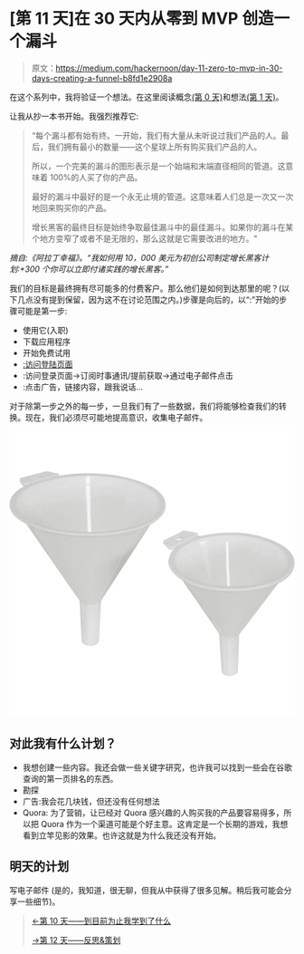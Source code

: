 # [第 11 天]在 30 天内从零到 MVP 创造一个漏斗

> 原文：<https://medium.com/hackernoon/day-11-zero-to-mvp-in-30-days-creating-a-funnel-b8fd1e2908a>

在这个系列中，我将验证一个想法。在这里阅读概念[(第 0 天)](/@EmilBruckner/day-0-zero-to-mvp-in-30-days-what-its-all-about-c39215a531f7)和想法[(第 1 天)](https://hackernoon.com/day-1-zero-to-mvp-in-30-days-idea-plan-69db96f62b3f)。

让我从抄一本书开始。我强烈推荐它:

> “每个漏斗都有始有终。一开始，我们有大量从未听说过我们产品的人。最后，我们拥有最小的数量——这个星球上所有购买我们产品的人。
> 
> 所以，一个完美的漏斗的图形表示是一个始端和末端直径相同的管道。这意味着 100%的人买了你的产品。
> 
> 最好的漏斗中最好的是一个永无止境的管道。这意味着人们总是一次又一次地回来购买你的产品。
> 
> 增长黑客的最终目标是始终争取最佳漏斗中的最佳漏斗。如果你的漏斗在某个地方变窄了或者不是无限的，那么这就是它需要改进的地方。"

*摘自:《阿拉丁幸福》。“我如何用 10，000 美元为初创公司制定增长黑客计划:+300 个你可以立即付诸实践的增长黑客。”*

我们的目标是最终拥有尽可能多的付费客户。那么他们是如何到达那里的呢？(以下几点没有提到保留，因为这不在讨论范围之内。)步骤是向后的，以“:”开始的步骤可能是第一步:

*   使用它(入职)
*   下载应用程序
*   开始免费试用
*   [:访问登陆页面](http://findbetterquestions.com)
*   :访问登录页面→订阅时事通讯/提前获取→通过电子邮件点击
*   :点击广告，链接内容，跟我说话…

对于除第一步之外的每一步，一旦我们有了一些数据，我们将能够检查我们的转换。现在，我们必须尽可能地提高意识，收集电子邮件。

![](img/512d904d3ddc229dac9566a32e3aafa9.png)

## 对此我有什么计划？

*   我想创建一些内容。我还会做一些关键字研究，也许我可以找到一些会在谷歌查询的第一页排名的东西。
*   勘探
*   广告:我会花几块钱，但还没有任何想法
*   Quora:
    为了营销，让已经对 Quora 感兴趣的人购买我的产品要容易得多，所以把 Quora 作为一个渠道可能是个好主意。这肯定是一个长期的游戏，我想看到立竿见影的效果。也许这就是为什么我还没有开始。

## 明天的计划

写电子邮件
(是的，我知道，很无聊，但我从中获得了很多见解。稍后我可能会分享一些细节)。

> [←第 10 天——到目前为止我学到了什么](/@EmilBruckner/day-10-zero-to-mvp-in-30-days-what-i-learned-so-far-ead68f633d85)
> 
> [→第 12 天——反思&策划](/@EmilBruckner/day-12-zero-to-mvp-in-30-days-reflecting-planning-e2d276b1dec1)